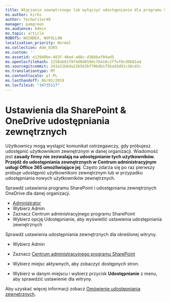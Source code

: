 ```yaml
---
title: Włączanie zewnętrznego lub wyłączyć udostępnianie dla programu SharePoint
ms.author: kirks
author: Techwriter40
manager: pamgreen
ms.audience: Admin
ms.topic: article
ROBOTS: NOINDEX, NOFOLLOW
localization_priority: Normal
ms.collection: Adm_O365
ms.custom: ''
ms.assetid: e13940be-483f-46ed-a88c-d36bbaf04ad5
ms.openlocfilehash: 2258ab81f9f4d0d659dcfb410c2ffef0cd9b81a4
ms.sourcegitcommit: 241e21b6da226563bf70bdb1f5bad3d91c38cd2c
ms.translationtype: MT
ms.contentlocale: pl-PL
ms.lasthandoff: 06/05/2019
ms.locfileid: "34735117"
---
```

# <a name="external-sharing-settings-for-sharepoint--onedrive"></a>Ustawienia dla SharePoint & OneDrive udostępniania zewnętrznych

Użytkownicy mogą wystąpić komunikat ostrzegawczy, gdy próbujesz udostępnić użytkownikom zewnętrznym w danej organizacji. Wiadomość jest **zasady firmy nie zezwalają na udostępnianie tych użytkowników. Przejdź do udostępniania zewnętrznych w Centrum administracyjnym usługi Office 365 umożliwiające jej**. Często zdarza się po raz pierwszy próbuje udostępnić użytkownikom zewnętrznym lub w przypadku udostępniania nowych użytkowników zewnętrznych.

Sprawdź ustawienia programu SharePoint i udostępniania zewnętrznych OneDrive dla danej organizacji.

- [Administrator](https://admin.microsoft.com/AdminPortal/Home#/homepage">https://admin.microsoft.com/)
- Wybierz Admin
- Zaznacz Centrum administracyjnego programu SharePoint
- Wybierz opcję Udostępnianie, aby wyświetlić ustawienia udostępniania zewnętrznych

Sprawdź ustawienia udostępniania zewnętrznych dla określonej witryny.

- Wybierz Admin

- Zaznacz [Centrum administracyjnego programu SharePoint](https://admin.microsoft.com/AdminPortal/Home#/homepage">https://admin.microsoft.com/)

- Wybierz miejsc aktywnych, aby zobaczyć dostępnych stron.
- Wybierz w danym miejscu i wybierz przycisk **Udostępnianie** z menu, aby sprawdzić ustawienie dla witryny.

Aby uzyskać więcej informacji zobacz [Omówienie udostępniania zewnętrznych](https://docs.microsoft.com/en-us/sharepoint/external-sharing-overview).